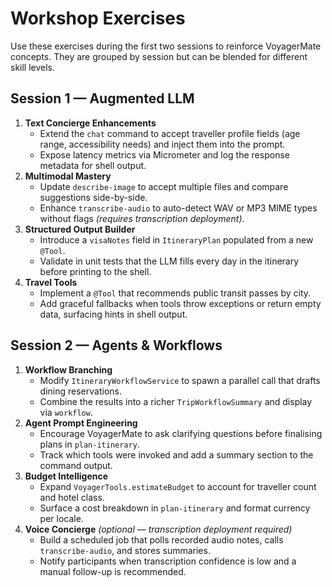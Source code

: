 # Workshop Exercises

Use these exercises during the first two sessions to reinforce VoyagerMate concepts. They are grouped by session but can be blended for different skill levels.

## Session 1 — Augmented LLM
1. **Text Concierge Enhancements**
   - Extend the `chat` command to accept traveller profile fields (age range, accessibility needs) and inject them into the prompt.
   - Expose latency metrics via Micrometer and log the response metadata for shell output.
2. **Multimodal Mastery**
   - Update `describe-image` to accept multiple files and compare suggestions side-by-side.
   - Enhance `transcribe-audio` to auto-detect WAV or MP3 MIME types without flags *(requires transcription deployment)*.
3. **Structured Output Builder**
   - Introduce a `visaNotes` field in `ItineraryPlan` populated from a new `@Tool`.
   - Validate in unit tests that the LLM fills every day in the itinerary before printing to the shell.
4. **Travel Tools**
   - Implement a `@Tool` that recommends public transit passes by city.
   - Add graceful fallbacks when tools throw exceptions or return empty data, surfacing hints in shell output.

## Session 2 — Agents & Workflows
1. **Workflow Branching**
   - Modify `ItineraryWorkflowService` to spawn a parallel call that drafts dining reservations.
   - Combine the results into a richer `TripWorkflowSummary` and display via `workflow`.
2. **Agent Prompt Engineering**
   - Encourage VoyagerMate to ask clarifying questions before finalising plans in `plan-itinerary`.
   - Track which tools were invoked and add a summary section to the command output.
3. **Budget Intelligence**
   - Expand `VoyagerTools.estimateBudget` to account for traveller count and hotel class.
   - Surface a cost breakdown in `plan-itinerary` and format currency per locale.
4. **Voice Concierge** *(optional — transcription deployment required)*
   - Build a scheduled job that polls recorded audio notes, calls `transcribe-audio`, and stores summaries.
   - Notify participants when transcription confidence is low and a manual follow-up is recommended.
